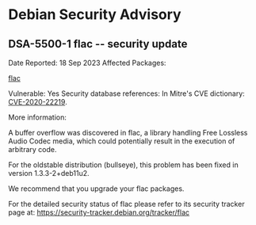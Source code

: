 
Debian Security Advisory
========================


DSA-5500-1 flac -- security update
----------------------------------



Date Reported:
18 Sep 2023
Affected Packages:

[flac](https://packages.debian.org/src:flac)

Vulnerable:
Yes
Security database references:
In Mitre's CVE dictionary: [CVE-2020-22219](https://security-tracker.debian.org/tracker/CVE-2020-22219).  

More information:

A buffer overflow was discovered in flac, a library handling Free
Lossless Audio Codec media, which could potentially result in the
execution of arbitrary code.


For the oldstable distribution (bullseye), this problem has been fixed
in version 1.3.3-2+deb11u2.


We recommend that you upgrade your flac packages.


For the detailed security status of flac please refer to
its security tracker page at:
<https://security-tracker.debian.org/tracker/flac>





